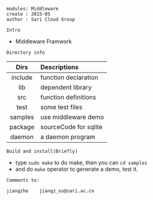 ```
modules: Middleware
create : 2015-05
author : Sari Cloud Group
```

``
Intro
``
 - Middleware Framwork


``
Directory info
``

|   Dirs     | Descriptions         |
| :---------:|:---------------------|
|  include   | function declaration |
|  lib       | dependent library    |
|  src       | function definitions |
|  test      | some test files      |
|  samples   | use middleware demo  |
|  package   | sourceCode for sqlite|
|  daemon    | a daemon program     |


``
Build and install(Briefly)
``

 - type `sudo make` to do make, then you can `cd samples` 
 - and do `make` operator to generate a demo, test it.


``
Comments to:
``

    jiangzhe    jiangz_os@sari.ac.cn

